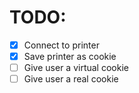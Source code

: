 # TODO:
- [x] Connect to printer
- [x] Save printer as cookie
- [ ] Give user a virtual cookie
- [ ] Give user a real cookie
